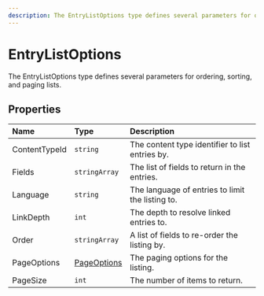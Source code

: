 ```yaml
---
description: The EntryListOptions type defines several parameters for ordering, sorting, filtering, and paging lists.
---
```


# EntryListOptions

The EntryListOptions type defines several parameters for ordering, sorting, and paging lists.

## Properties

| Name | Type | Description |
| :--- | :--- | :---------- |
| ContentTypeId | `string` | The content type identifier to list entries by. |
| Fields | `stringArray` | The list of fields to return in the entries. |
| Language | `string` | The language of entries to limit the listing to. |
| LinkDepth | `int` | The depth to resolve linked entries to.|
| Order | `stringArray` | A list of fields to re-order the listing by. |
| PageOptions | [PageOptions](/model/pageoptions.md) | The paging options for the listing. |
| PageSize | `int` | The number of items to return. |
